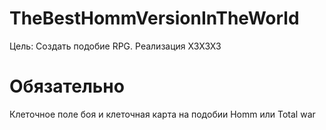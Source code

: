 # TheBestHommVersionInTheWorld
Цель: Создать подобие RPG.
Реализация ХЗХЗХЗ

# Обязательно
Клеточное поле боя и клеточная карта на подобии Homm или Total war
